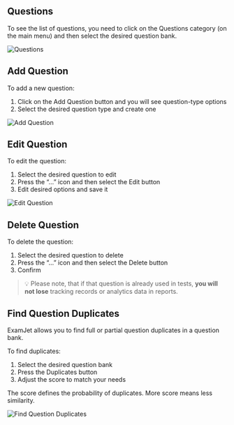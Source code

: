 ﻿## Questions

To see the list of questions, you need to click on the Questions category (on the main menu) and then select the desired question bank.

![Questions](/images/docs/question-banks/manage-questions/1.png)

## Add Question

To add a new question:

1.  Click on the Add Question button and you will see question-type options
2.  Select the desired question type and create one

![Add Question](/images/docs/question-banks/manage-questions/2.png)

## Edit Question

To edit the question:

1.  Select the desired question to edit
2.  Press the “…” icon and then select the Edit button
3.  Edit desired options and save it

![Edit Question](/images/docs/question-banks/manage-questions/3.png)

## Delete Question

To delete the question:

1.  Select the desired question to delete
2.  Press the “…” icon and then select the Delete button
3.  Confirm

> 💡 Please note, that if that question is already used in tests, **you will not lose** tracking records or analytics data in reports.

## Find Question Duplicates

ExamJet allows you to find full or partial question duplicates in a question bank.

To find duplicates:

1.  Select the desired question bank
2.  Press the Duplicates button
3.  Adjust the score to match your needs

The score defines the probability of duplicates. More score means less similarity.

![Find Question Duplicates](/images/docs/question-banks/manage-questions/4.png)
